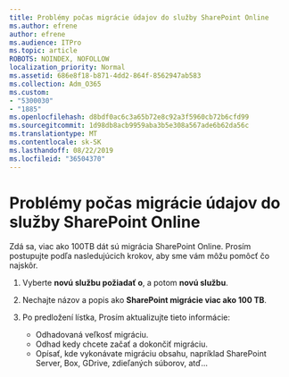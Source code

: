```yaml
---
title: Problémy počas migrácie údajov do služby SharePoint Online
ms.author: efrene
author: efrene
ms.audience: ITPro
ms.topic: article
ROBOTS: NOINDEX, NOFOLLOW
localization_priority: Normal
ms.assetid: 686e8f18-b871-4dd2-864f-8562947ab583
ms.collection: Adm_O365
ms.custom:
- "5300030"
- "1885"
ms.openlocfilehash: d8bdf0ac6c3a65b72e8c92a3f5960cb72b6cfd99
ms.sourcegitcommit: 1d98db8acb9959aba3b5e308a567ade6b62da56c
ms.translationtype: MT
ms.contentlocale: sk-SK
ms.lasthandoff: 08/22/2019
ms.locfileid: "36504370"
---
```

# <a name="issues-while-migrating-data-to-sharepoint-online"></a>Problémy počas migrácie údajov do služby SharePoint Online

Zdá sa, viac ako 100TB dát sú migrácia SharePoint Online. Prosím postupujte podľa nasledujúcich krokov, aby sme vám môžu pomôcť čo najskôr. 

1. Vyberte **novú službu požiadať o**, a potom **novú službu**. 
2. Nechajte názov a popis ako **SharePoint migrácie viac ako 100 TB**.
3. Po predložení lístka, Prosím aktualizujte tieto informácie: 

    - Odhadovaná veľkosť migráciu.
    - Odhad kedy chcete začať a dokončiť migráciu.
    - Opísať, kde vykonávate migráciu obsahu, napríklad SharePoint Server, Box, GDrive, zdieľaných súborov, atď...


  

